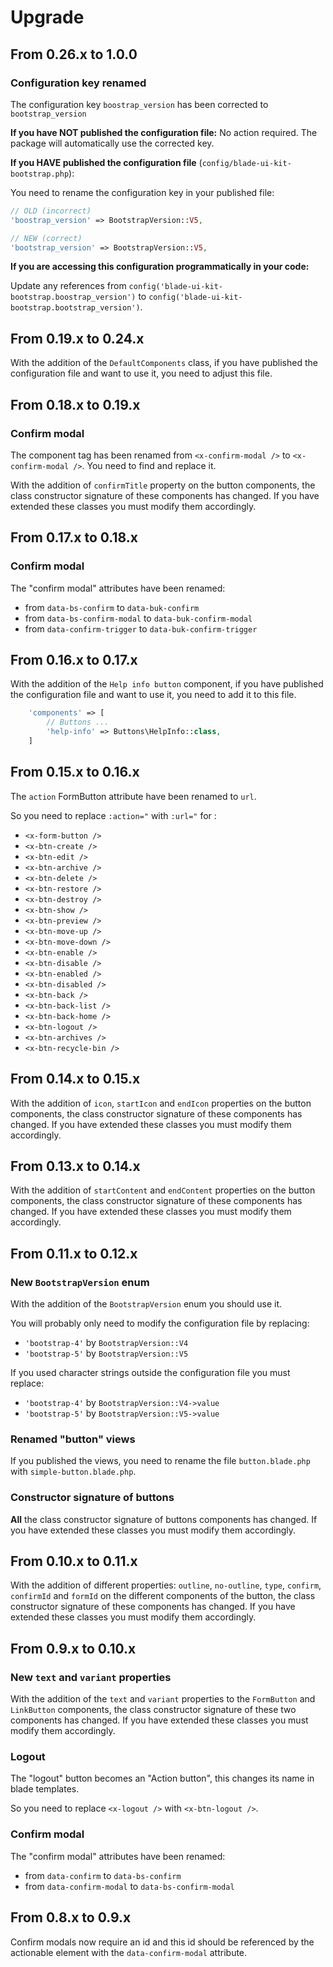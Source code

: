 Upgrade
=======

From 0.26.x to 1.0.0
--------------------

### Configuration key renamed

The configuration key `boostrap_version` has been corrected to `bootstrap_version`

**If you have NOT published the configuration file:** No action required. The package will automatically use the corrected key.

**If you HAVE published the configuration file** (`config/blade-ui-kit-bootstrap.php`):

You need to rename the configuration key in your published file:

```php
// OLD (incorrect)
'boostrap_version' => BootstrapVersion::V5,

// NEW (correct)
'bootstrap_version' => BootstrapVersion::V5,
```

**If you are accessing this configuration programmatically in your code:**

Update any references from `config('blade-ui-kit-bootstrap.boostrap_version')` to `config('blade-ui-kit-bootstrap.bootstrap_version')`.


From 0.19.x to 0.24.x
---------------------

With the addition of the `DefaultComponents` class, if you have published the configuration file and want to use it, you need to adjust this file.


From 0.18.x to 0.19.x
---------------------

### Confirm modal

The component tag has been renamed from `<x-confirm-modal />` to `<x-confirm-modal />`. You need to find and replace it.

With the addition of `confirmTitle` property on the button components, the class constructor signature of these components has changed. If you have extended these classes you must modify them accordingly.


From 0.17.x to 0.18.x
---------------------

### Confirm modal

The "confirm modal" attributes have been renamed:

- from `data-bs-confirm` to `data-buk-confirm`
- from `data-bs-confirm-modal` to `data-buk-confirm-modal`
- from `data-confirm-trigger` to `data-buk-confirm-trigger`


From 0.16.x to 0.17.x
---------------------

With the addition of the `Help info button` component, if you have published the configuration file and want to use it, you need to add it to this file.

```php
    'components' => [
        // Buttons ...
        'help-info' => Buttons\HelpInfo::class,
    ]
```


From 0.15.x to 0.16.x
---------------------

The `action` FormButton attribute have been renamed to `url`.

So you need to replace `:action="` with `:url="` for :

- `<x-form-button />`
- `<x-btn-create />`
- `<x-btn-edit />`
- `<x-btn-archive />`
- `<x-btn-delete />`
- `<x-btn-restore />`
- `<x-btn-destroy />`
- `<x-btn-show />`
- `<x-btn-preview />`
- `<x-btn-move-up />`
- `<x-btn-move-down />`
- `<x-btn-enable />`
- `<x-btn-disable />`
- `<x-btn-enabled />`
- `<x-btn-disabled />`
- `<x-btn-back />`
- `<x-btn-back-list />`
- `<x-btn-back-home />`
- `<x-btn-logout />`
- `<x-btn-archives />`
- `<x-btn-recycle-bin />`


From 0.14.x to 0.15.x
---------------------

With the addition of `icon`, `startIcon` and `endIcon` properties on the button components, the class constructor signature of these components has changed. If you have extended these classes you must modify them accordingly.


From 0.13.x to 0.14.x
---------------------

With the addition of `startContent` and `endContent` properties on the button components, the class constructor signature of these components has changed. If you have extended these classes you must modify them accordingly.


From 0.11.x to 0.12.x
---------------------

### New `BootstrapVersion` enum

With the addition of the `BootstrapVersion` enum you should use it.

You will probably only need to modify the configuration file by replacing:
- `'bootstrap-4'` by `BootstrapVersion::V4`
- `'bootstrap-5'` by `BootstrapVersion::V5`

If you used character strings outside the configuration file you must replace:
- `'bootstrap-4'` by `BootstrapVersion::V4->value`
- `'bootstrap-5'` by `BootstrapVersion::V5->value`

### Renamed "button" views

If you published the views, you need to rename the file `button.blade.php` with `simple-button.blade.php`.

### Constructor signature of buttons

**All** the class constructor signature of buttons components has changed. If you have extended these classes you must modify them accordingly.


From 0.10.x to 0.11.x
---------------------

With the addition of different properties: `outline`, `no-outline`, `type`, `confirm`, `confirmId` and `formId` on the different components of the button, the class constructor signature of these components has changed. If you have extended these classes you must modify them accordingly.


From 0.9.x to 0.10.x
--------------------

### New `text` and `variant` properties

With the addition of the `text` and `variant` properties to the `FormButton` and `LinkButton` components, the class constructor signature of these two components has changed. If you have extended these classes you must modify them accordingly.

### Logout

The "logout" button becomes an "Action button", this changes its name in blade templates.

So you need to replace `<x-logout />` with `<x-btn-logout />`.

### Confirm modal

The "confirm modal" attributes have been renamed:

- from `data-confirm` to `data-bs-confirm`
- from `data-confirm-modal` to `data-bs-confirm-modal`


From 0.8.x to 0.9.x
-------------------

Confirm modals now require an id and this id should be referenced by the actionable element with the `data-confirm-modal` attribute.
